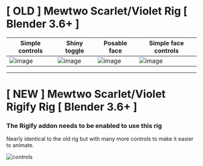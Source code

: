 # \[ OLD \] Mewtwo Scarlet/Violet Rig \[ Blender 3.6+ \]

| Simple controls | Shiny toggle | Posable face | Simple face controls |
| --- | --- | --- | --- |
| ![image](https://github.com/Hectoris919/Mewtwo-SV-Rig-Blender/assets/47396668/89876cb5-d07e-4c06-873c-67295c312607) | ![image](https://github.com/Hectoris919/Mewtwo-SV-Rig-Blender/assets/47396668/820de701-e114-4cfd-94e9-019adcc35ae1) | ![image](https://github.com/Hectoris919/Mewtwo-SV-Rig-Blender/assets/47396668/fbd33c42-542f-4409-9bef-a67bfab55270) | ![image](https://github.com/Hectoris919/Mewtwo-SV-Rig-Blender/assets/47396668/7caf557c-fbef-4ead-914e-38b53d5a352e) |

---

# \[ NEW \] Mewtwo Scarlet/Violet Rigify Rig \[ Blender 3.6+ \]

### The Rigify addon needs to be enabled to use this rig

Nearly identical to the old rig but with many more controls to make it easier to animate.

![controls](https://github.com/Hectoris919/Mewtwo-SV-Rig-Blender/assets/47396668/e70879f6-c677-4b4b-9f76-963b7b2b8076)
